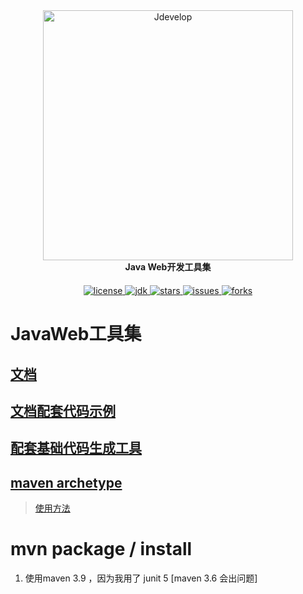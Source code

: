 <div style="text-align: center;">
	<a href="https://www.yuque.com/tanning/yg9ipo"  target="_blank">
	    <img src="https://tannn.cn/images/myProj/Jdevelop.png" width="400" alt="Jdevelop">
	</a>
</div>
<div style="text-align: center;">
	<strong>Java Web开发工具集</strong>
</div>
<div style="text-align: center; margin-top: 20px">
    <a target="_blank" href="https://www.yuque.com/tanning/yg9ipo">
        <img src='https://img.shields.io/github/license/en-o/Jdevelops' alt='license'/>
    </a>
    <a target="_blank" href="https://www.yuque.com/tanning/yg9ipo">
        <img src='https://img.shields.io/badge/JDK-1.8.0_281+-green.svg' alt='jdk'/>
    </a>
    <a target="_blank" href="https://www.yuque.com/tanning/yg9ipo">
        <img src='https://img.shields.io/github/stars/en-o/Jdevelops' alt='stars'/>
    </a>
    <a target="_blank" href="https://www.yuque.com/tanning/yg9ipo">
        <img src='https://img.shields.io/github/issues/en-o/Jdevelops' alt='issues'/>
    </a>
    <a target="_blank" href="https://www.yuque.com/tanning/yg9ipo">
        <img src='	https://img.shields.io/github/forks/en-o/Jdevelops' alt='forks'/>
    </a>
</div>

# JavaWeb工具集
## [文档](https://www.yuque.com/tanning/yg9ipo)
## [文档配套代码示例](https://github.com/en-o/Jdevelops-Example)
## [配套基础代码生成工具](https://code.tannn.cn/)
## [maven archetype](ttps://gitee.com/etn/jdevelops-archetype.git)
> [使用方法](https://www.yuque.com/tanning/yg9ipo/os0zl7#GocqT)

# mvn package / install
1. 使用maven 3.9 ，因为我用了 junit 5 [maven 3.6 会出问题]
